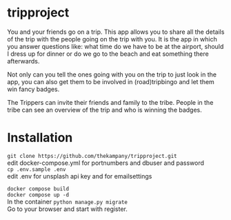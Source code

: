 # tripproject
You and your friends go on a trip. This app allows you to share all the details of the trip with the people going on the trip with you.
It is the app in which you answer questions like: what time do we have to be at the airport, should I dress up for dinner or do we go to the beach and eat something there afterwards. 

Not only can you tell the ones going with you on the trip to just look in the app, you can also get them to be involved in (road)tripbingo and let them win fancy badges. 

The Trippers can invite their friends and family to the tribe. People in the tribe can see an overview of the trip and who is winning the badges.

# Installation
`git clone https://github.com/thekampany/tripproject.git`  
edit  docker-compose.yml for portnumbers and dbuser and password  
`cp .env.sample .env`  
edit .env for unsplash api key and for emailsettings  
  
`docker compose build`  
`docker compose up -d`  
In the container `python manage.py migrate`  
Go to your browser and start with register.  

 

